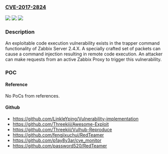 ### [CVE-2017-2824](https://cve.mitre.org/cgi-bin/cvename.cgi?name=CVE-2017-2824)
![](https://img.shields.io/static/v1?label=Product&message=Zabbix%20Server&color=blue)
![](https://img.shields.io/static/v1?label=Version&message=n%2Fa&color=blue)
![](https://img.shields.io/static/v1?label=Vulnerability&message=remote%20code%20execution&color=brighgreen)

### Description

An exploitable code execution vulnerability exists in the trapper command functionality of Zabbix Server 2.4.X. A specially crafted set of packets can cause a command injection resulting in remote code execution. An attacker can make requests from an active Zabbix Proxy to trigger this vulnerability.

### POC

#### Reference
No PoCs from references.

#### Github
- https://github.com/LinkleYping/Vulnerability-implementation
- https://github.com/Threekiii/Awesome-Exploit
- https://github.com/Threekiii/Vulhub-Reproduce
- https://github.com/fengjixuchui/RedTeamer
- https://github.com/p1ay8y3ar/cve_monitor
- https://github.com/password520/RedTeamer

